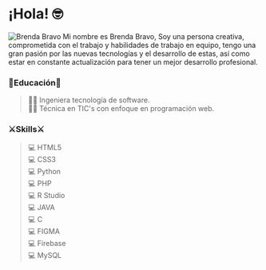 # ¡Hola! 🤓
![Brenda Bravo](https://user-images.githubusercontent.com/95329519/149571915-313e518b-52d6-440f-96c0-88e723eb0adf.png)
Mi nombre es Brenda Bravo, Soy una persona creativa, comprometida con el trabajo y habilidades de trabajo en equipo, tengo una gran pasión por las nuevas tecnologías y el desarrollo de estas, así como estar en constante actualización para tener un mejor desarrollo profesional. 

### 📓Educación📓
> 👩‍🎓 Ingeniera tecnología de software. <br>
> 👩‍🎓 Técnica en TIC's con enfoque en programación web.

### ⚔Skills⚔
> 💻 HTML5 <br>
> 💻 CSS3 <br>
> 💻 Python <br>
> 💻 PHP <br>
> 💻 R Studio <br>
> 💻 JAVA <br>
> 💻 C <br>
> 💻 FIGMA <br>
> 💻 Firebase <br>
> 💻 MySQL <br>
